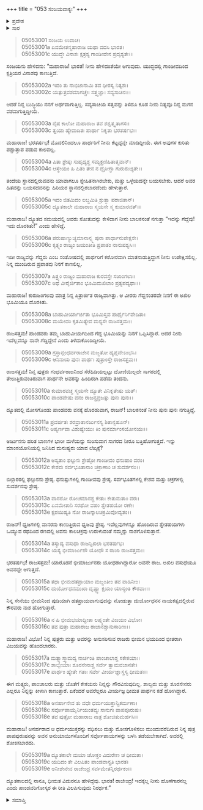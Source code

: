 +++
title = "053 ಸಂಜಯವಾಕ್ಯಃ"
+++

<details><summary>ಪ್ರವೇಶ</summary>


।।   ಓಂ ಓಂ ನಮೋ ನಾರಾಯಣಾಯ।।   ಶ್ರೀ ವೇದವ್ಯಾಸಾಯ ನಮಃ ।।

ಶ್ರೀ ಕೃಷ್ಣದ್ವೈಪಾಯನ ವೇದವ್ಯಾಸ ವಿರಚಿತ  

**ಶ್ರೀ ಮಹಾಭಾರತ**

**ಉದ್ಯೋಗ ಪರ್ವ**

**ಯಾನಸಂಧಿ ಪರ್ವ**

**ಅಧ್ಯಾಯ 53**

</details>


<details><summary>ಸಾರ</summary>

ಪಾಂಡವರನ್ನು ಮೋಸಗೊಳಿಸಿ ವಧಿಸಲು ಮುಂದಾಗಿರುವ ದುರ್ಯೋಧನ ಮತ್ತು ಅವನ ಅನುಯಾಯಿಗಳನ್ನು ತಡೆಯಬೇಕೆಂದು ಸಂಜಯನು ಧೃತರಾಷ್ಟ್ರನಿಗೆ ಹೇಳಿದುದು (1-19).

</details>


> 05053001 ಸಂಜಯ ಉವಾಚ।  
05053001a ಏವಮೇತನ್ಮಹಾರಾಜ ಯಥಾ ವದಸಿ ಭಾರತ।  
05053001c ಯುದ್ಧೇ ವಿನಾಶಃ ಕ್ಷತ್ರಸ್ಯ ಗಾಂಡೀವೇನ ಪ್ರದೃಶ್ಯತೇ।।

ಸಂಜಯನು ಹೇಳಿದನು: “ಮಹಾರಾಜ! ಭಾರತ! ನೀನು ಹೇಳಿದಂತೆಯೇ ಆಗುವುದು. ಯುದ್ಧದಲ್ಲಿ ಗಾಂಡೀವದಿಂದ ಕ್ಷತ್ರಿಯರ ವಿನಾಶವು ಕಾಣುತ್ತಿದೆ.

> 05053002a ಇದಂ ತು ನಾಭಿಜಾನಾಮಿ ತವ ಧೀರಸ್ಯ ನಿತ್ಯಶಃ।  
05053002c ಯತ್ಪುತ್ರವಶಮಾಗಚ್ಚೇಃ ಸತ್ತ್ವಜ್ಞಾಃ ಸವ್ಯಸಾಚಿನಃ।।

ಆದರೆ ನಿನ್ನ ಬುದ್ಧಿಯು ನನಗೆ ಅರ್ಥವಾಗುತ್ತಿಲ್ಲ. ಸವ್ಯಸಾಚಿಯ ಸತ್ವವನ್ನು ತಿಳಿದೂ ಕೂಡ ನೀನು ನಿತ್ಯವೂ ನಿನ್ನ ಮಗನ ವಶವಾಗುತ್ತಿದ್ದೀಯೆ.

> 05053003a ನೈಷ ಕಾಲೋ ಮಹಾರಾಜ ತವ ಶಶ್ವತ್ಕೃತಾಗಸಃ।  
05053003c ತ್ವಯಾ ಹ್ಯೇವಾದಿತಃ ಪಾರ್ಥಾ ನಿಕೃತಾ ಭರತರ್ಷಭ।।

ಮಹಾರಾಜ! ಭರತರ್ಷಭ! ಮೊದಲಿನಿಂದಲೂ ಪಾರ್ಥರಿಗೆ ನೀನು ಕೆಟ್ಟದ್ದನ್ನೇ ಮಾಡಿದ್ದೀಯೆ. ಈಗ ಅವುಗಳ ಕುರಿತು ಪಶ್ಚಾತ್ತಾಪ ಪಡುವ ಕಾಲವಲ್ಲ.

> 05053004a ಪಿತಾ ಶ್ರೇಷ್ಠಃ ಸುಹೃದ್ಯಶ್ಚ ಸಮ್ಯಕ್ಪ್ರಣಿಹಿತಾತ್ಮವಾನ್।  
05053004c ಆಸ್ಥೇಯಂ ಹಿ ಹಿತಂ ತೇನ ನ ದ್ರೋಗ್ಧಾ ಗುರುರುಚ್ಯತೇ।।

ತಂದೆಯ ಸ್ಥಾನದಲ್ಲಿರುವವನು ಯಾವಾಗಲೂ ಸ್ನೇಹಿತನಾಗಿರಬೇಕು, ಮತ್ತು ಒಳ್ಳೆಯದನ್ನೇ ಬಯಸಬೇಕು. ಆದರೆ ಅವರ ಹಿತವನ್ನು ಬಯಸದವನನ್ನು ಹಿರಿಯರ ಸ್ಥಾನದಲ್ಲಿರಬಾರದೆಂದು ಹೇಳುತ್ತಾರೆ.

> 05053005a ಇದಂ ಜಿತಮಿದಂ ಲಬ್ಧಮಿತಿ ಶ್ರುತ್ವಾ ಪರಾಜಿತಾನ್।  
05053005c ದ್ಯೂತಕಾಲೇ ಮಹಾರಾಜ ಸ್ಮಯಸೇ ಸ್ಮ ಕುಮಾರವತ್।।

ಮಹಾರಾಜ! ದ್ಯೂತದ ಸಮಯದಲ್ಲಿ ಅವರು ಸೋತುದನ್ನು ಕೇಳಿದಾಗ ನೀನು ಬಾಲಕನಂತೆ ನಗುತ್ತಾ “ಇದನ್ನು ಗೆದ್ದೆವು! ಇದು ದೊರಕಿತು!” ಎಂದು ಹೇಳಿದ್ದೆ.

> 05053006a ಪರುಷಾಣ್ಯುಚ್ಯಮಾನಾನ್ಸ್ಮ ಪುರಾ ಪಾರ್ಥಾನುಪೇಕ್ಷಸೇ।  
05053006c ಕೃತ್ಸ್ನಂ ರಾಜ್ಯಂ ಜಯಂತೀತಿ ಪ್ರಪಾತಂ ನಾನುಪಶ್ಯಸಿ।।

ಇಡೀ ರಾಜ್ಯವನ್ನು ಗೆದ್ದರು ಎಂಬ ಸಂತೋಷದಲ್ಲಿ ಪಾರ್ಥರಿಗೆ ಕಠೋರವಾಗಿ ಮಾತನಾಡುತ್ತಿದ್ದಾಗ ನೀನು ಉಪೇಕ್ಷಿಸಲಿಲ್ಲ. ನಿನ್ನ ಮುಂದಿರುವ ಪ್ರಪಾತವು ನಿನಗೆ ಕಾಣಲಿಲ್ಲ.

> 05053007a ಪಿತ್ರ್ಯಂ ರಾಜ್ಯಂ ಮಹಾರಾಜ ಕುರವಸ್ತೇ ಸಜಾಂಗಲಾಃ।  
05053007c ಅಥ ವೀರೈರ್ಜಿತಾಂ ಭೂಮಿಮಖಿಲಾಂ ಪ್ರತ್ಯಪದ್ಯಥಾಃ।।

ಮಹಾರಾಜ! ಕುರುಜಂಗಲವು ಮಾತ್ರ ನಿನ್ನ ಪಿತ್ರಾರ್ಜಿತ ರಾಜ್ಯವಾಗಿತ್ತು. ಆ ವೀರರು ಗೆದ್ದನಂತರವೇ ನಿನಗೆ ಈ ಅಖಿಲ ಭೂಮಿಯೂ ದೊರಕಿತು.

> 05053008a ಬಾಹುವೀರ್ಯಾರ್ಜಿತಾ ಭೂಮಿಸ್ತವ ಪಾರ್ಥೈರ್ನಿವೇದಿತಾ।  
05053008c ಮಯೇದಂ ಕೃತಮಿತ್ಯೇವ ಮನ್ಯಸೇ ರಾಜಸತ್ತಮ।।

ರಾಜಸತ್ತಮ! ಪಾಂಡವರು ತಮ್ಮ ಬಾಹುವೀರ್ಯದಿಂದ ಗೆದ್ದ ಭೂಮಿಯನ್ನು ನಿನಗೆ ಒಪ್ಪಿಸಿದ್ದಾರೆ. ಆದರೆ ನೀನು ಇವೆಲ್ಲವನ್ನೂ ನಾನೇ ಗೆದ್ದಿದ್ದೇನೆ ಎಂದು ತಿಳಿದುಕೊಂಡಿದ್ದೀಯೆ.

> 05053009a ಗ್ರಸ್ತಾನ್ಗಂಧರ್ವರಾಜೇನ ಮಜ್ಜತೋ ಹ್ಯಪ್ಲವೇಽಂಭಸಿ।  
05053009c ಆನಿನಾಯ ಪುನಃ ಪಾರ್ಥಃ ಪುತ್ರಾಂಸ್ತೇ ರಾಜಸತ್ತಮ।।

ರಾಜಸತ್ತಮ! ನಿನ್ನ ಪುತ್ರರು ಗಂಧರ್ವರಾಜನಿಂದ ಸೆರೆಹಿಡಿಯಲ್ಪಟ್ಟು ದೋಣಿಯಿಲ್ಲದೇ ಸಾಗರದಲ್ಲಿ ತೇಲುತ್ತಿರುವಂತಿರುವಾಗ ಪಾರ್ಥನೇ ಅವರನ್ನು ಹಿಂದಿರುಗಿ ಪಡೆದು ತಂದನು.

> 05053010a ಕುಮಾರವಚ್ಚ ಸ್ಮಯಸೇ ದ್ಯೂತೇ ವಿನಿಕೃತೇಷು ಯತ್।   
05053010c ಪಾಂಡವೇಷು ವನಂ ರಾಜನ್ಪ್ರವ್ರಜತ್ಸು ಪುನಃ ಪುನಃ।।

ದ್ಯೂತದಲ್ಲಿ ಮೋಸಗೊಂಡು ಪಾಂಡವರು ವನಕ್ಕೆ ಹೊರಡುವಾಗ, ರಾಜನ್! ಬಾಲಕನಂತೆ ನೀನು ಪುನಃ ಪುನಃ ನಗುತ್ತಿದ್ದೆ.

> 05053011a ಪ್ರವರ್ಷತಃ ಶರವ್ರಾತಾನರ್ಜುನಸ್ಯ ಶಿತಾನ್ಬಹೂನ್।  
05053011c ಅಪ್ಯರ್ಣವಾ ವಿಶುಷ್ಯೇಯುಃ ಕಿಂ ಪುನರ್ಮಾಂಸಯೋನಯಃ।।

ಅರ್ಜುನನು ಹರಿತ ಬಾಣಗಳ ಭಾರೀ ಮಳೆಯನ್ನು ಸುರಿಸುವಾಗ ಸಾಗರದ ನೀರೂ ಬತ್ತಿಹೋಗುತ್ತದೆ. ಇನ್ನು ಮಾಂಸಯೋನಿಯಲ್ಲಿ ಜನಿಸಿದ ಮನುಷ್ಯರು ಯಾವ ಲೆಖ್ಕಕ್ಕೆ?

> 05053012a ಅಸ್ಯತಾಂ ಫಲ್ಗುನಃ ಶ್ರೇಷ್ಠೋ ಗಾಂಡೀವಂ ಧನುಷಾಂ ವರಂ।  
05053012c ಕೇಶವಃ ಸರ್ವಭೂತಾನಾಂ ಚಕ್ರಾಣಾಂ ಚ ಸುದರ್ಶನಂ।।

ಬಿಲ್ಗಾರರಲ್ಲಿ ಫಲ್ಗುನನು ಶ್ರೇಷ್ಠ. ಧನುಸ್ಸುಗಳಲ್ಲಿ ಗಾಂಡೀವವು ಶ್ರೇಷ್ಠ. ಸರ್ವಭೂತಗಳಲ್ಲಿ ಕೇಶವ ಮತ್ತು ಚಕ್ರಗಳಲ್ಲಿ ಸುದರ್ಶನವು ಶ್ರೇಷ್ಠ.

> 05053013a ವಾನರೋ ರೋಚಮಾನಶ್ಚ ಕೇತುಃ ಕೇತುಮತಾಂ ವರಃ।  
05053013c ಏವಮೇತಾನಿ ಸರಥೋ ವಹಂ ಶ್ವೇತಹಯೋ ರಣೇ।  
05053013e ಕ್ಷಪಯಿಷ್ಯತಿ ನೋ ರಾಜನ್ಕಾಲಚಕ್ರಮಿವೋದ್ಯತಂ।।

ರಾಜನ್! ಧ್ವಜಗಳಲ್ಲಿ ವಾನರನು ಕಾಣುತ್ತಿರುವ ಧ್ವಜವು ಶ್ರೇಷ್ಠ. ಇವೆಲ್ಲವುಗಳನ್ನೂ ಹೊಂದಿರುವ ಶ್ವೇತಹಯಗಳು ಒಯ್ಯುವ ರಥದಿಂದ ರಣದಲ್ಲಿ ಅವನು ಕಾಲಚಕ್ರವು ಉರುಳುವಂತೆ ನಮ್ಮನ್ನು ನಾಶಗೊಳಿಸುತ್ತಾನೆ.

> 05053014a ತಸ್ಯಾದ್ಯ ವಸುಧಾ ರಾಜನ್ನಿಖಿಲಾ ಭರತರ್ಷಭ।  
05053014c ಯಸ್ಯ ಭೀಮಾರ್ಜುನೌ ಯೋಧೌ ಸ ರಾಜಾ ರಾಜಸತ್ತಮ।।

ಭರತರ್ಷಭ! ರಾಜಸತ್ತಮ! ಯಾರೊಡನೆ ಭೀಮಾರ್ಜುನರು ಯೋಧರಾಗಿದ್ದಾರೋ ಅವನೇ ರಾಜ. ಅಖಿಲ ವಸುಧೆಯೂ ಅವನದ್ದೇ ಆಗುತ್ತದೆ.

> 05053015a ತಥಾ ಭೀಮಹತಪ್ರಾಯಾಂ ಮಜ್ಜಂತೀಂ ತವ ವಾಹಿನೀಂ।  
05053015c ದುರ್ಯೋಧನಮುಖಾ ದೃಷ್ಟ್ವಾ ಕ್ಷಯಂ ಯಾಸ್ಯಂತಿ ಕೌರವಾಃ।।

ನಿನ್ನ ಸೇನೆಯು ಭೀಮನಿಂದ ಪುಡಿಯಾಗಿ ಹತಪ್ರಾಯವಾಗುವುದನ್ನು ನೋಡುತ್ತಾ ದುರ್ಯೋಧನನ ನಾಯಕತ್ವದಲ್ಲಿರುವ ಕೌರವರು ನಾಶ ಹೋಗುತ್ತಾರೆ.

> 05053016a ನ ಹಿ ಭೀಮಭಯಾದ್ಭೀತಾ ಲಪ್ಸ್ಯಂತೇ ವಿಜಯಂ ವಿಭೋ।   
05053016c ತವ ಪುತ್ರಾ ಮಹಾರಾಜ ರಾಜಾನಶ್ಚಾನುಸಾರಿಣಃ।।

ಮಹಾರಾಜ! ವಿಭೋ! ನಿನ್ನ ಪುತ್ರರು ಮತ್ತು ಅವರನ್ನು ಅನುಸರಿಸುವ ರಾಜರು ಭೀಮನ ಭಯದಿಂದ ಭೀತರಾಗಿ ವಿಜಯವನ್ನು ಹೊಂದಲಾರರು.

> 05053017a ಮತ್ಸ್ಯಾಸ್ತ್ವಾಮದ್ಯ ನಾರ್ಚಂತಿ ಪಾಂಚಾಲಾಶ್ಚ ಸಕೇಕಯಾಃ।  
05053017c ಶಾಲ್ವೇಯಾಃ ಶೂರಸೇನಾಶ್ಚ ಸರ್ವೇ ತ್ವಾಮವಜಾನತೇ।  
05053017e ಪಾರ್ಥಂ ಹ್ಯೇತೇ ಗತಾಃ ಸರ್ವೇ ವೀರ್ಯಜ್ಞಾಸ್ತಸ್ಯ ಧೀಮತಃ।।

ಈಗ ಮತ್ಸ್ಯರು, ಪಾಂಚಾಲರು ಮತ್ತು ಜೊತೆಗೆ ಕೇಕಯರು ನಿನ್ನನ್ನು ಗೌರವಿಸುವುದಿಲ್ಲ. ಶಾಲ್ವರು ಮತ್ತು ಶೂರಸೇನರು ಎಲ್ಲರೂ ನಿನ್ನನ್ನು ಕೀಳಾಗಿ ಕಾಣುತ್ತಾರೆ. ಏಕೆಂದರೆ ಅವರೆಲ್ಲರೂ ವೀರ್ಯಜ್ಞ ಧೀಮತ ಪಾರ್ಥನ ಕಡೆ ಹೋಗಿದ್ದಾರೆ.

> 05053018a ಅನರ್ಹಾನೇವ ತು ವಧೇ ಧರ್ಮಯುಕ್ತಾನ್ವಿಕರ್ಮಣಾ।  
05053018c ಸರ್ವೋಪಾಯೈರ್ನಿಯಂತವ್ಯಃ ಸಾನುಗಃ ಪಾಪಪೂರುಷಃ।  
05053018e ತವ ಪುತ್ರೋ ಮಹಾರಾಜ ನಾತ್ರ ಶೋಚಿತುಮರ್ಹಸಿ।।

ಮಹಾರಾಜ! ಅನರ್ಹರಾದ ಆ ಧರ್ಮಯುಕ್ತರನ್ನು ವಧಿಸಲು ಮತ್ತು ಮೋಸಗೊಳಿಸಲು ಮುಂದುವರೆದಿರುವ ನಿನ್ನ ಪುತ್ರ ಪಾಪಪುರುಷನನ್ನು ಅವನ ಅನುಯಾಯಿಗಳೊಂದಿಗೆ ಸರ್ವೋಪಾಯಗಳನ್ನು ಬಳಸಿ ತಡೆಯಬೇಕಾಗಿದೆ. ಅದರಲ್ಲಿ ಶೋಕಿಸಬಾರದು.

> 05053019a ದ್ಯೂತಕಾಲೇ ಮಯಾ ಚೋಕ್ತಂ ವಿದುರೇಣ ಚ ಧೀಮತಾ।  
05053019c ಯದಿದಂ ತೇ ವಿಲಪಿತಂ ಪಾಂಡವಾನ್ಪ್ರತಿ ಭಾರತ।  
05053019e ಅನೀಶೇನೇವ ರಾಜೇಂದ್ರ ಸರ್ವಮೇತನ್ನಿರರ್ಥಕಂ।।

ದ್ಯೂತಕಾಲದಲ್ಲಿ ನಾನೂ, ಧೀಮತ ವಿದುರನೂ ಹೇಳಿದ್ದೆವು. ಭಾರತ! ರಾಜೇಂದ್ರ! ಇದಕ್ಕೆಲ್ಲ ನೀನು ಹೊಣೆಗಾರನಲ್ಲ ಎಂದು ಪಾಂಡವರಿಗೋಸ್ಕರ ಈ ರೀತಿ ವಿಲಪಿಸುವುದು ನಿರರ್ಥಕ.”


<details><summary>ಸಮಾಪ್ತಿ</summary>


ಇತಿ ಶ್ರೀ ಮಹಾಭಾರತೇ ಉದ್ಯೋಗ ಪರ್ವಣಿ ಯಾನಸಂಧಿ ಪರ್ವಣಿ ಸಂಜಯವಾಕ್ಯೇ ತ್ರಿಪಂಚಾಶತ್ತಮೋಽಧ್ಯಾಯಃ।  
ಇದು ಶ್ರೀ ಮಹಾಭಾರತದಲ್ಲಿ ಉದ್ಯೋಗ ಪರ್ವದಲ್ಲಿ ಯಾನಸಂಧಿ ಪರ್ವದಲ್ಲಿ ಸಂಜಯವಾಕ್ಯದಲ್ಲಿ ಐವತ್ಮೂರನೆಯ ಅಧ್ಯಾಯವು.


</details>
